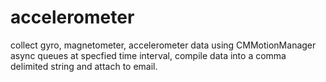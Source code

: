 accelerometer
=============

collect gyro, magnetometer, accelerometer data using CMMotionManager async queues at specfied time interval, compile data into a comma delimited string and attach to email.

